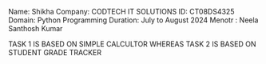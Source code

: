 Name: Shikha
Company: CODTECH IT SOLUTIONS
ID: CT08DS4325
Domain: Python Programming
Duration: July to August 2024
Menotr : Neela Santhosh Kumar

TASK 1 IS BASED ON SIMPLE CALCULTOR WHEREAS
TASK 2 IS BASED ON STUDENT GRADE TRACKER
